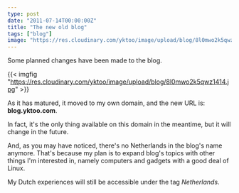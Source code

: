 ```yaml
---
type: post
date: "2011-07-14T00:00:00Z"
title: "The new old blog"
tags: ["blog"]
image: "https://res.cloudinary.com/yktoo/image/upload/blog/8l0mwo2k5qwz1414.jpg"
---
```


Some planned changes have been made to the blog.

{{< imgfig "https://res.cloudinary.com/yktoo/image/upload/blog/8l0mwo2k5qwz1414.jpg" >}}

As it has matured, it moved to my own domain, and the new URL is: **blog.yktoo.com**.

<!--more-->

In fact, it's the only thing available on this domain in the meantime, but it will change in the future.

And, as you may have noticed, there's no Netherlands in the blog's name anymore. That's because my plan is to expand blog's topics with other things I'm interested in, namely computers and gadgets with a good deal of Linux.

My Dutch experiences will still be accessible under the tag *Netherlands*.
